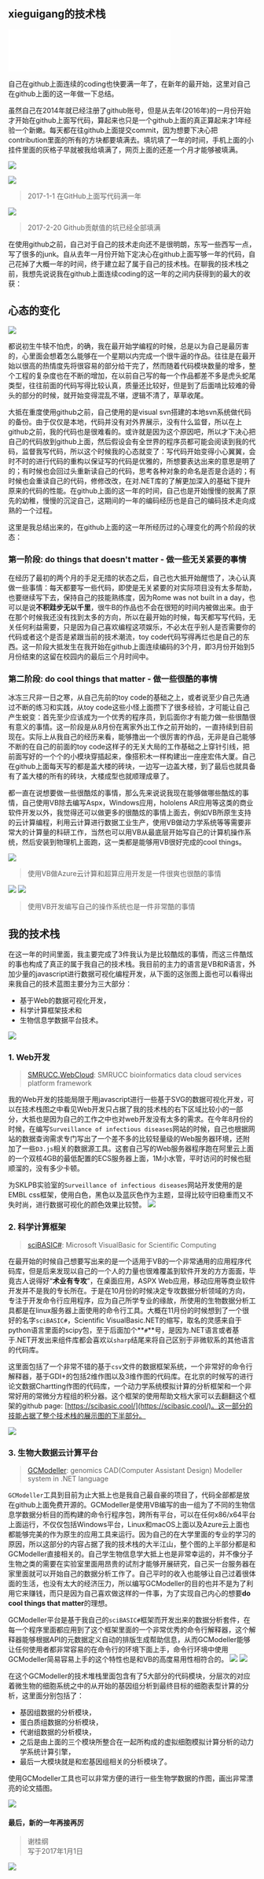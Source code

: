 ## xieguigang的技术栈

<iframe frameborder="no" border="0" marginwidth="0" marginheight="0" width=330 height=86 src="//music.163.com/outchain/player?type=2&id=825576&auto=1&height=66"></iframe>

自己在github上面连续的coding也快要满一年了，在新年的最开始，这里对自己在github上面的这一年做一下总结。

虽然自己在2014年就已经注册了github账号，但是从去年(2016年)的一月份开始才开始在github上面写代码，算起来也只是一个github上面的真正算起来才1年经验一个新嫩。每天都在往github上面提交commit，因为想要下决心把contribution里面的所有的方块都要填满去。填坑填了一年的时间，手机上面的小挂件里面的灰格子早就被我给填满了，网页上面的还差一个月才能够被填满。

![](./images/phone.png)

![](./images/github-2017-1-1.png)
> 2017-1-1 在GitHub上面写代码满一年

![](./images/full.png)
> 2017-2-20 Github贡献值的坑已经全部填满

在使用github之前，自己对于自己的技术走向还不是很明朗，东写一些西写一点，写了很多的junk。自从去年一月份开始下定决心在github上面写够一年的代码，自己花掉了大概一年的时间，终于建立起了属于自己的技术栈。在聊我的技术栈之前，我想先说说我在github上面连续coding的这一年的之间内获得到的最大的收获：

## 心态的变化

![](./kimonotocat.png)

都说初生牛犊不怕虎，的确，我在最开始学编程的时候，总是以为自己是最厉害的，心里面会想着怎么能够在一个星期以内完成一个很牛逼的作品。往往是在最开始以很高的热情度先将很容易的部分给干完了，然而随着代码模块数量的增多，整个工程的复杂度也在不断的增加，在以前自己写的每一个作品都差不多是虎头蛇尾类型，往往前面的代码写得比较认真，质量还比较好，但是到了后面啃比较难的骨头的部分的时候，就开始变得混乱不堪，逻辑不清了，草草收尾。

大抵在重度使用github之前，自己使用的是visual svn搭建的本地svn系统做代码的备份。由于仅仅是本地，代码并没有对外界展示，没有什么监督，所以在上github之前，我的代码也是很难看的。或许就是因为这个原因吧，所以才下决心把自己的代码放到github上面，然后假设会有全世界的程序员都可能会阅读到我的代码，监督我写代码，所以这个时候我的心态就变了：写代码开始变得小心翼翼，会时不时的进行代码的重构以保证写的代码是优雅的，所想要表达出来的意思是明了的；有时候也会回过头重新读自己的代码，思考各种对象的命名是否是合适的；有时候也会重读自己的代码，修修改改，在对.NET库的了解更加深入的基础下提升原来的代码的性能。在github上面的这一年的时间，自己也是开始慢慢的脱离了原先的幼稚，慢慢的沉淀自己，这期间的一年的编码经历也是自己的编码技术走向成熟的一个过程。

这里是我总结出来的，在github上面的这一年所经历过的心理变化的两个阶段的状态：

### 第一阶段: do things that doesn't matter - 做一些无关紧要的事情
在经历了最初的两个月的手足无措的状态之后，自己也大抵开始醒悟了，决心认真做一些事情：每天都要写一些代码，即使是无关紧要的对实际项目没有太多帮助，也要继续写下去，保持自己的技能熟练度，因为Rome was not built in a day，也可以是说**不积跬步无以千里**，很牛B的作品也不会在很短的时间内被做出来。由于在那个时候我还没有找到太多的方向，所以在最开始的时候，每天都写写代码，无关任何利益需要，只是因为自己喜欢编程这项娱乐，不必太在乎别人是否需要你的代码或者这个是否是紧跟当前的技术潮流，toy code代码写得再烂也是自己的东西。这一阶段大抵发生在我开始在github上面连续编码的3个月，即3月份开始到5月份结束的这留在校园内的最后三个月时间中。

### 第二阶段: do cool things that matter - 做一些很酷的事情
冰冻三尺非一日之寒，从自己先前的toy code的基础之上，或者说至少自己先通过不断的练习和实践，从toy code这些小怪上面攒下了很多经验，才可能让自己产生蜕变：首先至少应该成为一个优秀的程序员，到后面你才有能力做一些很酷很有意义的事情。这一阶段是从8月份在离家外出工作之前开始的，一直持续到目前现在。实际上从我自己的经历来看，能够撸出一个很厉害的作品，无非是自己能够不断的在自己的前面的toy code这样子的无关大局的工作基础之上穿针引线，把前面写好的一个个的小模块穿插起来，像搭积木一样构建出一座座宏伟大厦。自己在github上面每天写的都是盖大楼的砖块，一边写一边盖大楼，到了最后也就具备有了盖大楼的所有的砖块，大楼成型也就顺理成章了。

都一直在说想要做一些很酷炫的事情，那么先来说说我现在能够做哪些酷炫的事情，自己使用VB除去编写Aspx，Windows应用，hololens AR应用等这类的商业软件开发以外，我觉得还可以做更多的很酷炫的事情上面去，例如VB所原生支持的云计算编程，利用云计算进行数据工业生产，使用VB做动力学系统等等需要非常大的计算量的科研工作，当然也可以用VB从最底层开始写自己的计算机操作系统，然后安装到物理机上面跑，这一类都是能够用VB很好完成的cool things。

![](./images/VB_azure.png)

> 使用VB做Azure云计算和超算应用开发是一件很爽也很酷的事情

![](./images/VB_os2.png)
![](./images/VB_os.png)

> 使用VB开发编写自己的操作系统也是一件非常酷的事情

## 我的技术栈

在这一年的时间里面，我主要完成了3件我认为是比较酷炫的事情，而这三件酷炫的事也构成了真正的属于我自己的技术栈。我目前的主力的语言是VB和R语言，外加少量的javascript进行数据可视化编程开发，从下面的这张图上面也可以看得出来我自己的技术蓝图主要分为三大部分：

+ 基于Web的数据可视化开发，
+ 科学计算框架技术和
+ 生物信息学数据平台技术。

![](./xieguigang-my_tech_stack.png)

### 1. Web开发
> [SMRUCC.WebCloud](https://github.com/SMRUCC/SMRUCC.WebCloud): SMRUCC bioinformatics data cloud services platform framework

我的Web开发的技能局限于用javascript进行一些基于SVG的数据可视化开发，可以在技术栈图之中看见Web开发只占据了我的技术栈的右下区域比较小的一部分，大抵也是因为自己的工作之中也对web开发没有太多的需求。在今年8月份的时候，在编写``Surveillance of infectious diseases``网站的时候，自己也根据网站的数据查询需求专门写出了一个差不多的比较轻量级的Web服务器环境，还附加了一些``D3.js``相关的数据源工具。这套自己写的Web服务器程序跑在阿里云上面的一个双核4GB的最低配置的ECS服务器上面，1M小水管，平时访问的时候也挺顺溜的，没有多少卡顿。

为SKLPB实验室的``Surveillance of infectious diseases``网站开发使用的是EMBL css框架，使用白色，黑色以及蓝灰色作为主题，显得比较守旧稳重而又不失时尚，进行数据可视化的颜色效果比较赞。
![](./images/D3.png)

### 2. 科学计算框架
> [sciBASIC#](https://github.com/xieguigang/sciBASIC): Microsoft VisualBasic for Scientific Computing

在最开始的时候自己想要写出来的是一个适用于VB的一个非常通用的应用程序代码库，但是后来发现以自己的一个人的力量也很难覆盖到软件开发的方方面面，毕竟古人说得好“**术业有专攻**”，在桌面应用，ASPX Web应用，移动应用等商业软件开发并不是我的专长所在。于是在10月份的时候决定专攻数据分析领域的方向，专注于开发命令行应用程序，应为自己所学专业的缘故，所使用的生物数据分析工具都是在linux服务器上面使用的命令行工具。大概在11月份的时候想到了一个很好的名字``sciBASIC#``，Scientific VisualBasic.NET的缩写，取名的灵感来自于python语言里面的scipy包，至于后面加个**``#``**号，是因为.NET语言或者基于.NET开发出来组件库都会喜欢以``sharp``结尾来将自己区别于非微软系的其他语言的代码库。

这里面包括了一个非常不错的基于``csv``文件的数据框架系统，一个非常好的命令行解释器，基于GDI+的包括2维作图以及3维作图的代码库。在北京的时候写的进行论文数据Chartting作图的代码库，一个动力学系统模拟计算的分析框架和一个非常好用的常微分方程组的积分器。这个框架的使用帮助文档大家可以去翻翻这个框架的github page: [https://scibasic.cool/](https://scibasic.cool/)。这一部分的技能占据了整个技术栈的展示图的下半部分。

![](./images/3d-heatmap.png)

### 3. 生物大数据云计算平台
> [GCModeller](http://gcmodeller.org): genomics CAD(Computer Assistant Design) Modeller system in .NET language

``GCModeller``工具到目前为止大抵上也是我自己最自豪的项目了，代码全部都是放在github上面免费开源的。GCModeller是使用VB编写的由一组为了不同的生物信息学数据分析目的而构建的命令行程序包，跨所有平台，可以在任何x86/x64平台上面运行，不仅仅包括Windows平台，Linux和macOS上面以及Azure云上面也都能够完美的作为原生的应用工具来运行。因为自己的在大学里面的专业的学习的原因，所以这部分的内容占据了我的技术栈的大半江山，整个图的上半部分都是和GCModeller直接相关的。自己学生物信息学大抵上也是非常幸运的，并不像分子生物之类的需要在实验室里面用昂贵的试剂才能够开展研究，自己买一台服务器在家里面就可以开始自己的数据分析工作了。自己平时的收入也能够让自己过着很体面的生活，也没有太大的经济压力，所以编写GCModeller的目的也并不是为了利用它来赚钱，而只是因为自己喜欢做这样的一件事，为了实现自己内心的想要**do cool things that matter**的理想。

GCModeller平台是基于我自己的``sciBASIC#``框架而开发出来的数据分析套件，在每一个程序里面都应用到了这个框架里面的一个非常优秀的命令行解释器，这个解释器能够根据API的元数据定义自动的排版生成帮助信息，从而GCModeller能够让任何使用者都非常容易的在命令行的环境下面上手，命令行环境中使用GCModeller简易容易上手的这个特性也是和VB的高度易用性相符合的。
![](./images/GCModeller_console2.png)
![](./images/GCModeller_console1.png)

在这个GCModeller的技术堆栈里面包含有了5大部分的代码模块，分层次的对应着微生物的细胞系统之中的从开始的基因组分析到最终目标的细胞表型计算的分析，这里面分别包括了：

+ 基因组数据的分析模块，
+ 蛋白质组数据的分析模块，
+ 代谢组数据的分析模块，
+ 之后是由上面的三个模块所整合在一起所构成的虚拟细胞模拟计算分析的动力学系统计算引擎，
+ 最后一大模块就是和宏基因组相关的分析模块了。

使用GCModeller工具也可以非常方便的进行一些生物学数据的作图，画出非常漂亮的论文插图。

![](./images/GCModeller.png)

#### 最后，新的一年再接再厉

> 谢桂纲<br/>
> 写于2017年1月1日

![](./images/stack.xieguigang.me.png)
